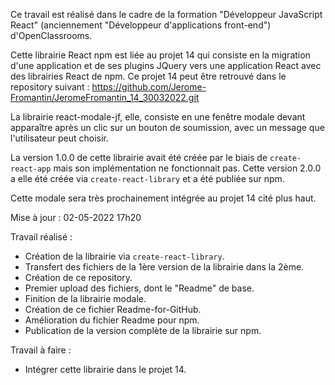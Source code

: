 Ce travail est réalisé dans le cadre de la formation "Développeur JavaScript React" (anciennement "Développeur d'applications front-end") d'OpenClassrooms.

Cette librairie React npm est liée au projet 14 qui consiste en la migration d'une application et de ses plugins JQuery vers une application React avec des librairies React de npm.
Ce projet 14 peut être retrouvé dans le repository suivant :
https://github.com/Jerome-Fromantin/JeromeFromantin_14_30032022.git

La librairie react-modale-jf, elle, consiste en une fenêtre modale devant apparaître après un clic sur un bouton de soumission, avec un message que l'utilisateur peut choisir.

La version 1.0.0 de cette librairie avait été créée par le biais de `create-react-app` mais son implémentation ne fonctionnait pas. Cette version 2.0.0 a elle été créée via `create-react-library` et a été publiée sur npm.

Cette modale sera très prochainement intégrée au projet 14 cité plus haut.

Mise à jour : 02-05-2022 17h20

Travail réalisé :
- Création de la librairie via `create-react-library`.
- Transfert des fichiers de la 1ère version de la librairie dans la 2ème.
- Création de ce repository.
- Premier upload des fichiers, dont le "Readme" de base.
- Finition de la librairie modale.
- Création de ce fichier Readme-for-GitHub.
- Amélioration du fichier Readme pour npm.
- Publication de la version complète de la librairie sur npm.

Travail à faire :
- Intégrer cette librairie dans le projet 14.